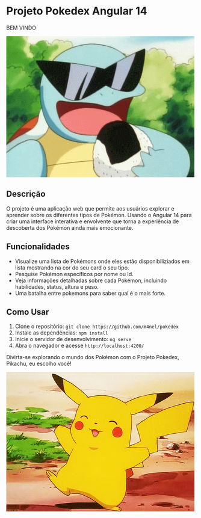 # Projeto Pokedex Angular 14
BEM VINDO

![Alt Text](/src/assets/SquartGIF.gif)


## Descrição

O projeto é uma aplicação web que permite aos usuários explorar e aprender sobre os diferentes tipos de Pokémon. Usando o Angular 14 para criar uma interface interativa e envolvente que torna a experiência de descoberta dos Pokémon ainda mais emocionante.

## Funcionalidades

- Visualize uma lista de Pokémons onde eles estão disponibiliziados em lista mostrando na cor do seu card o seu tipo.
- Pesquise Pokémon específicos por nome ou Id.
- Veja informações detalhadas sobre cada Pokémon, incluindo habilidades, status, altura e peso.
- Uma batalha entre pokemons para saber qual é o mais forte.

## Como Usar

1. Clone o repositório: `git clone https://github.com/m4nel/pokedex`
2. Instale as dependências: `npm install`
3. Inicie o servidor de desenvolvimento: `ng serve`
4. Abra o navegador e acesse `http://localhost:4200/`




Divirta-se explorando o mundo dos Pokémon com o Projeto Pokedex, Pikachu, eu escolho você!

![Alt Text](/src/assets/pikachuFeliz.gif)
